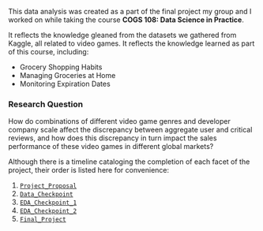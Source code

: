 
This data analysis was created as a part of the final project my group and I worked on while taking the course **COGS 108: Data Science in Practice**.

It reflects the knowledge gleaned from the datasets we gathered from Kaggle, all related to video games. It reflects the knowledge learned as part of this course, including:

* Grocery Shopping Habits
* Managing Groceries at Home
* Monitoring Expiration Dates

### Research Question

How do combinations of different video game genres and developer company scale affect the discrepancy between aggregate user and critical reviews, and how does this discrepancy in turn impact the sales performance of these video games in different global markets?

Although there is a timeline cataloging the completion of each facet of the project, their order is listed here for convenience:

1. [`Project_Proposal`](https://github.com/the0asis/miraculous-ladybug-chatbot/blob/main/mlbchatbot.m)
2. [`Data_Checkpoint`](https://github.com/the0asis/miraculous-ladybug-chatbot/blob/main/mlbgoogletrends.m)
3. [`EDA_Checkpoint_1`](https://github.com/the0asis/miraculous-ladybug-chatbot/blob/main/mlbcharacterdiscuss.m)
4. [`EDA_Checkpoint_2`](https://github.com/the0asis/miraculous-ladybug-chatbot/blob/main/mlblovesquare.m)
5. [`Final_Project`](https://github.com/the0asis/miraculous-ladybug-chatbot/blob/main/mlblovesquarediscuss.m)